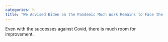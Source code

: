 ```yaml
---
categories: h
title: "We Advised Biden on the Pandemic Much Work Remains to Face the Next Crisis"
---
```

Even with the successes against Covid, there is much room for improvement.
